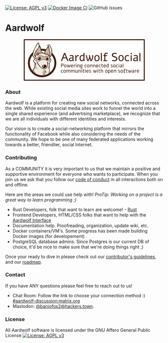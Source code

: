 [![License: AGPL v3](https://img.shields.io/badge/License-AGPL%20v3-blue.svg)](http://www.gnu.org/licenses/agpl-3.0)
[![Docker Image CI](https://github.com/Aardwolf-Social/aardwolf/actions/workflows/docker.yml/badge.svg)](https://github.com/Aardwolf-Social/aardwolf/actions/workflows/docker.yml)
![GitHub issues](https://img.shields.io/github/issues/Aardwolf-Social/aardwolf)

# Aardwolf

<p align="center">
  <img alt="Aardwolf Social: Powering connected social communities with open software" src="/doc/images/aardwolf_banner_small.png/">
</p>


### About
Aardwolf is a platform for creating new social networks, connected across the web. While existing social media sites work to funnel the world into a single shared experience (and advertising marketplace), we recognize that we are all individuals with different identities and interests. 

Our vision is to create a social-networking platform that mirrors the functionality of Facebook while also considering the needs of the community.  We hope to be one of many federated applications working towards a better, friendlier, social Internet.

###  Contributing
As a COMMUNITY it is very important to us that we maintain a positive and supportive environment for everyone who wants to participate. When you join us we ask that you follow our [code of conduct](/CODE_OF_CONDUCT.md) in all interactions both on and offline.

Here are the areas we could use help with!
_ProTip: Working on a project is a great way to learn programming ;)_

* Rust Developers, folk that want to learn are welcome! - [Rust](https://www.rust-lang.org) 
* Frontend Developers, HTML/CSS folks that want to help with the [Aardwolf Interface](https://github.com/Aardwolf-Social/aardwolf-interface)
* Documentation help.  Proofreading, organization, update wiki, etc.
* Docker containers/VM's.  Some progress has been made building Docker images (for developement)
* PostgreSQL database admins.  Since Postgres is our current DB of choice, it'd be nice to make sure that we're doing things right ;)

Once your ready to dive in please check out our [contributor's guidelines](/CONTRIBUTING.md), and our [roadmap](ROADMAP.md).  

### Contact
If you have ANY questions please feel free to reach out to us!
* Chat Room: Follow the link to choose your connection method :) [#aardwolf-discussion:matrix.org](https://matrix.to/#/#aardwolf-discussion:matrix.org)
* Mastodon: [@banjofox2@hackers.town](https://hackers.town/@banjofox2).

### License
All Aardwolf software is licensed under the GNU Affero General Public License 
[![License: AGPL v3](https://img.shields.io/badge/License-AGPL%20v3-blue.svg)](http://www.gnu.org/licenses/agpl-3.0)
